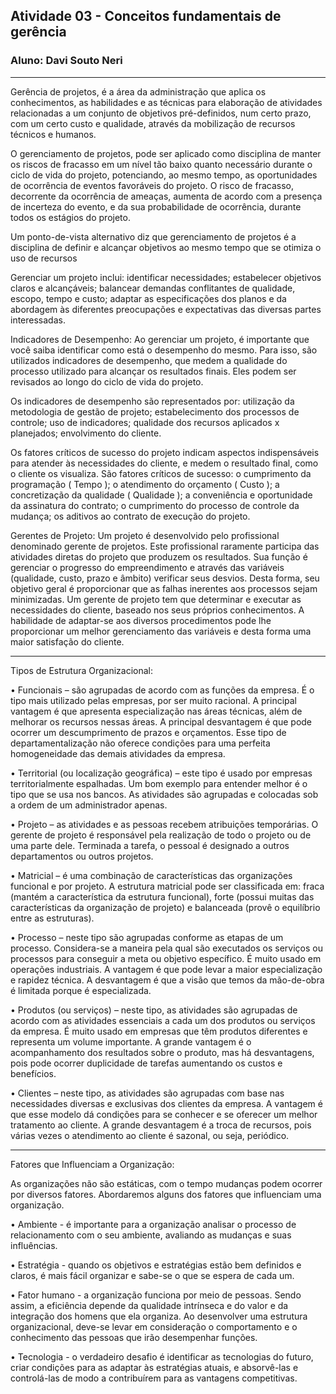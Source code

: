 ## Atividade 03 - Conceitos fundamentais de gerência
### Aluno: Davi Souto Neri
***
Gerência de projetos, é a área da administração que aplica os conhecimentos, as habilidades e as técnicas para elaboração de atividades relacionadas a um conjunto de objetivos pré-definidos, num certo prazo, com um certo custo e qualidade, através da mobilização de recursos técnicos e humanos.

O gerenciamento de projetos, pode ser aplicado como disciplina de manter os riscos de fracasso em um nível tão baixo quanto necessário durante o ciclo de vida do projeto, potenciando, ao mesmo tempo, as oportunidades de ocorrência de eventos favoráveis do projeto. O risco de fracasso, decorrente da ocorrência de ameaças, aumenta de acordo com a presença de incerteza do evento, e da sua probabilidade de ocorrência, durante todos os estágios do projeto.

Um ponto-de-vista alternativo diz que gerenciamento de projetos é a disciplina de definir e alcançar objetivos ao mesmo tempo que se otimiza o uso de recursos

Gerenciar um projeto inclui: identificar necessidades; estabelecer objetivos claros e alcançáveis; balancear demandas conflitantes de qualidade, escopo, tempo e custo; adaptar as especificações dos planos e da abordagem às diferentes preocupações e expectativas das diversas partes interessadas.

Indicadores de Desempenho: Ao gerenciar um projeto, é importante que você saiba identificar como está o desempenho do mesmo. Para isso, são utilizados indicadores de desempenho, que medem a qualidade do processo utilizado para alcançar os resultados finais. Eles podem ser revisados ao longo do ciclo de vida do projeto.

Os indicadores de desempenho são representados por: utilização da metodologia de gestão de projeto; estabelecimento dos processos de controle; uso de indicadores; qualidade dos recursos aplicados x planejados; envolvimento do cliente.

Os fatores críticos de sucesso do projeto indicam aspectos indispensáveis para atender às necessidades do cliente, e medem o resultado final, como o cliente os visualiza. São fatores críticos de sucesso: o cumprimento da programação ( Tempo ); o atendimento do orçamento ( Custo ); a concretização da qualidade ( Qualidade ); a conveniência e oportunidade da assinatura do contrato; o cumprimento do processo de controle da mudança; os aditivos ao contrato de execução do projeto.

Gerentes de Projeto: Um projeto é desenvolvido pelo profissional denominado gerente de projetos. Este profissional raramente participa das atividades diretas do projeto que produzem os resultados. Sua função é gerenciar o progresso do empreendimento e através das variáveis (qualidade, custo, prazo e âmbito) verificar seus desvios. Desta forma, seu objetivo geral é proporcionar que as falhas inerentes aos processos sejam minimizadas. Um gerente de projeto tem que determinar e executar as necessidades do cliente, baseado nos seus próprios conhecimentos. A habilidade de adaptar-se aos diversos procedimentos pode lhe proporcionar um melhor gerenciamento das variáveis e desta forma uma maior satisfação do cliente.

---
Tipos de Estrutura Organizacional: 

• Funcionais – são agrupadas de acordo com as funções da empresa.
É o tipo mais utilizado pelas empresas, por ser muito racional.
A principal vantagem é que apresenta especialização nas áreas técnicas,
além de melhorar os recursos nessas áreas. A principal desvantagem é
que pode ocorrer um descumprimento de prazos e orçamentos. Esse
tipo de departamentalização não oferece condições para uma perfeita
homogeneidade das demais atividades da empresa.

• Territorial (ou localização geográfica) – este tipo é usado por
empresas territorialmente espalhadas. Um bom exemplo para entender
melhor é o tipo que se usa nos bancos. As atividades são agrupadas e
colocadas sob a ordem de um administrador apenas.

• Projeto – as atividades e as pessoas recebem atribuições temporárias.
O gerente de projeto é responsável pela realização de todo o
projeto ou de uma parte dele. Terminada a tarefa, o pessoal é designado
a outros departamentos ou outros projetos.

• Matricial – é uma combinação de características das organizações
funcional e por projeto. A estrutura matricial pode ser classificada em: fraca 
(mantém a característica da estrutura funcional), forte (possui muitas das 
características da organização de projeto) e balanceada (provê o equilíbrio entre as estruturas).

• Processo – neste tipo são agrupadas conforme as etapas de um processo. Considera-se a maneira pela qual são executados os serviços ou processos para conseguir a meta ou objetivo específico. É muito usado em operações industriais. A vantagem é que pode levar a maior especialização e rapidez técnica. A desvantagem é que a visão que temos da mão-de-obra é limitada porque é especializada.

• Produtos (ou serviços) – neste tipo, as atividades são agrupadas de acordo com as atividades essenciais a cada um dos produtos ou serviços da empresa. É muito usado em empresas que têm produtos diferentes e representa um volume importante. A grande vantagem é o acompanhamento dos resultados sobre o produto, mas há desvantagens, pois pode ocorrer duplicidade de tarefas aumentando os custos e benefícios.

• Clientes – neste tipo, as atividades são agrupadas com base nas necessidades diversas e exclusivas dos clientes da empresa. A vantagem é que esse modelo dá condições para se conhecer e se oferecer um melhor tratamento ao cliente. A grande desvantagem é a troca de recursos, pois várias vezes o atendimento ao cliente é sazonal, ou seja, periódico.

---

Fatores que Influenciam a Organização:

As organizações não são estáticas, com o tempo mudanças podem ocorrer por diversos fatores. Abordaremos alguns dos fatores
que influenciam uma organização.

• Ambiente - é importante para a organização analisar o processo de 
relacionamento com o seu ambiente, avaliando as mudanças e suas
influências.

• Estratégia - quando os objetivos e estratégias estão bem definidos
e claros, é mais fácil organizar e sabe-se o que se espera de cada um.

• Fator humano - a organização funciona por meio de pessoas.
Sendo assim, a eficiência depende da qualidade intrínseca e do valor e
da integração dos homens que ela organiza. Ao desenvolver uma estrutura 
organizacional, deve-se levar em consideração o comportamento e o 
conhecimento das pessoas que irão desempenhar funções.

• Tecnologia - o verdadeiro desafio é identificar as tecnologias do futuro, 
criar condições para as adaptar às estratégias atuais, e absorvê-las
e controlá-las de modo a contribuírem para as vantagens competitivas.
